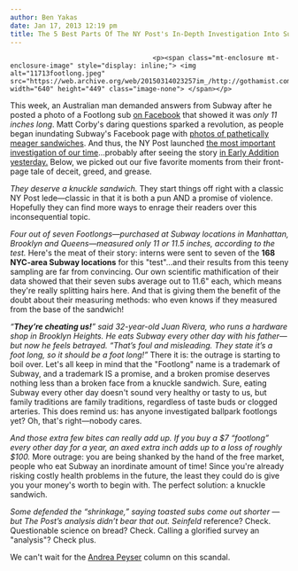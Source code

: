 ```yaml
---
author: Ben Yakas
date: Jan 17, 2013 12:19 pm
title: The 5 Best Parts Of The NY Post's In-Depth Investigation Into Subway's Footlong Subs
---
```


	
										<p><span class="mt-enclosure mt-enclosure-image" style="display: inline;"> <img alt="11713footlong.jpeg" src="https://web.archive.org/web/20150314023257im_/http://gothamist.com/attachments/byakas/11713footlong.jpeg" width="640" height="449" class="image-none"> </span></p>

<p>This week, an Australian man demanded answers from Subway after he posted a photo of a Footlong sub <a href="https://web.archive.org/web/20150314023257/https://www.facebook.com/photo.php?fbid=513327888712577&amp;set=o.224383614973&amp;type=1&amp;comment_id=1605511&amp;offset=200&amp;total_comments=576">on Facebook</a> that showed it was <em>only 11 inches long</em>. Matt Corby&apos;s daring questions sparked a revolution, as people began inundating Subway&apos;s Facebook page with <a href="https://web.archive.org/web/20150314023257/https://www.facebook.com/media/set/?set=o.224383614973&amp;type=1">photos of pathetically meager sandwiches</a>. And thus, the NY Post launched <a href="https://web.archive.org/web/20150314023257/http://www.nypost.com/p/news/local/this_hero_is_coming_up_short_RzxQNoGFTSdY0AeooGxBiP">the most important investigation of our time</a>...probably after seeing the story <a href="https://web.archive.org/web/20150314023257/http://gothamist.com/2013/01/16/early_addition_1185.php">in Early Addition yesterday.</a> Below, we picked out our five favorite moments from their front-page tale of deceit, greed, and grease.</p>

<p><em>They deserve a knuckle sandwich.</em> They start things off right with a classic NY Post lede&#x2014;classic in that it is both a pun AND a promise of violence. Hopefully they can find more ways to enrage their readers over this inconsequential topic. </p>

<p><em>Four out of seven Footlongs&#x2014;purchased at Subway locations in Manhattan, Brooklyn and Queens&#x2014;measured only 11 or 11.5 inches, according to the test.</em> Here&apos;s the meat of their story: interns were sent to seven of the <strong>168 NYC-area Subway locations</strong> for this &quot;test&quot;...and their results from this teeny sampling are far from convincing. Our own scientific mathification of their data showed that their seven subs average out to 11.6&quot; each, which means they&apos;re really splitting hairs here. And that is giving them the benefit of the doubt about their measuring methods: who even knows if they measured from the base of the sandwich!</p>

<p><em>&#x201C;<strong>They&#x2019;re cheating us!</strong>&#x201D; said 32-year-old Juan Rivera, who runs a hardware shop in Brooklyn Heights. He eats Subway every other day with his father&#x2014;but now he feels betrayed. &#x201C;That&#x2019;s foul and misleading. They state it&#x2019;s a foot long, so it should be a foot long!&#x201D;</em> There it is: the outrage is starting to boil over. Let&apos;s all keep in mind that the &quot;Footlong&quot; name is a trademark of Subway, and a trademark IS a promise, and a broken promise deserves nothing less than a broken face from a knuckle sandwich. Sure, eating Subway every other day doesn&apos;t sound very healthy or tasty to us, but family traditions are family traditions, regardless of taste buds or clogged arteries. This does remind us: has anyone investigated ballpark footlongs yet? Oh, that&apos;s right&#x2014;nobody cares.</p>

<p><em>And those extra few bites can really add up. If you buy a $7 &#x201C;footlong&#x201D; every other day for a year, an axed extra inch adds up to a loss of roughly $100.</em> More outrage: you are being shanked by the hand of the free market, people who eat Subway an inordinate amount of time! Since you&apos;re already risking costly health problems in the future, the least they could do is give you your money&apos;s worth to begin with. The perfect solution: a knuckle sandwich.</p>

<p><em>Some defended the &#x201C;shrinkage,&#x201D; saying toasted subs come out shorter &#x2014; but The Post&#x2019;s analysis didn&#x2019;t bear that out.</em> <em>Seinfeld</em> reference? Check. Questionable science on bread? Check. Calling a glorified survey an &quot;analysis&quot;? Check plus.</p>

<p>We can&apos;t wait for the <a href="https://web.archive.org/web/20150314023257/http://gothamist.com/tags/andreapeyser">Andrea Peyser</a> column on this scandal.</p>					
										
									
				